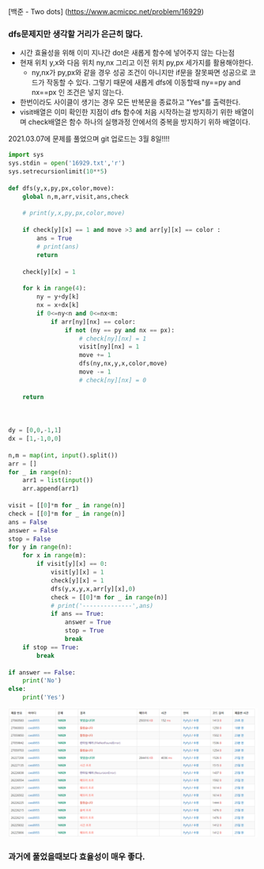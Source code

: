 [백준 -  Two dots] (https://www.acmicpc.net/problem/16929)



### dfs문제지만 생각할 거리가 은근히 많다.

- 시간 효율성을 위해 이미 지나간 dot은 새롭게 함수에 넣어주지 않는 다는점
- 현재 위치 y,x와 다음 위치 ny,nx 그리고 이전 위치 py,px  세가지를 활용해야한다.
  - ny,nx가 py,px와 같을 경우 성공 조건이 아니지만 if문을 잘못짜면 성공으로 코드가 작동할 수 있다. 그렇기 때문에 새롭게 dfs에 이동할때 ny==py and nx==px 인 조건은 넣지 않는다.
- 한번이라도 사이클이 생기는 경우 모든 반복문을 종료하고 "Yes"를 출력한다.
- visit배열은 이미 확인한 지점이 dfs 함수에 처음 시작하는걸 방지하기 위한 배열이며 check배열은 함수 하나의 실행과정 안에서의 중복을 방지하기 위하 배열이다.







2021.03.07에 문제를 풀었으며 git 업로드는 3월 8일!!!! 



```python
import sys
sys.stdin = open('16929.txt','r')
sys.setrecursionlimit(10**5)

def dfs(y,x,py,px,color,move):
    global n,m,arr,visit,ans,check

    # print(y,x,py,px,color,move)

    if check[y][x] == 1 and move >3 and arr[y][x] == color :
        ans = True
        # print(ans)
        return

    check[y][x] = 1

    for k in range(4):
        ny = y+dy[k]
        nx = x+dx[k]
        if 0<=ny<n and 0<=nx<m:
            if arr[ny][nx] == color:
                if not (ny == py and nx == px):
                    # check[ny][nx] = 1
                    visit[ny][nx] = 1
                    move += 1
                    dfs(ny,nx,y,x,color,move)
                    move -= 1
                    # check[ny][nx] = 0

    return

        

dy = [0,0,-1,1]
dx = [1,-1,0,0]

n,m = map(int, input().split())
arr = []
for _ in range(n):
    arr1 = list(input())
    arr.append(arr1)

visit = [[0]*m for _ in range(n)]
check = [[0]*m for _ in range(n)]
ans = False
answer = False
stop = False
for y in range(n):
    for x in range(m):
        if visit[y][x] == 0:
            visit[y][x] = 1
            check[y][x] = 1
            dfs(y,x,y,x,arr[y][x],0)
            check = [[0]*m for _ in range(n)]
            # print('--------------',ans)
            if ans == True:
                answer = True
                stop = True
                break
    if stop == True:
        break

if answer == False:
    print('No')
else:
    print('Yes')

```



![20210307_233327](20210307_233327.png)



### 과거에 풀었을때보다 효율성이 매우 좋다.

